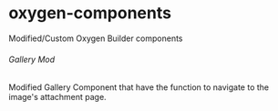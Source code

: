 # oxygen-components
Modified/Custom Oxygen Builder components

###### Gallery Mod
Modified Gallery Component that have the function to navigate to the image's attachment page.
